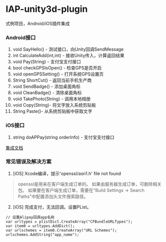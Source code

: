 # IAP-unity3d-plugin
式例项目，Android/iOS插件集成

### Android接口

1. void SayHello() - 测试接口，向Unity回调SendMessage
2. int CalculateAdd(int,int) - 接收Unity传入，计算返回结果
3. void Pay(String) - 支付宝支付接口
4. bool checkGPSIsOpen() - 检查GPS是否开启
5. void openGPSSetting() - 打开系统GPS设置页
6. String ShortCut() - 返回当前手机生产商
7. void SendBadge() - 添加桌面角标
8. void CleanBadge() - 清除桌面角标
9. void TakePhoto(String) - 调用本地相册
10. void Copy(String)- 将文字放入系统剪贴板
11. String Paste()- 从系统剪贴板中获取文字

### iOS接口

1. string doAPPay(string orderInfo) - 支付宝支付接口

[集成文档](https://docs.open.alipay.com/204/105295/)

### 常见错误及解决方案
1. [iOS] Xcode编译，提示'openssl/asn1.h' file not found
> openssl是用来在客户端生成订单的。
> 如果由服务器生成订单，可删除相关包。
> 如果要在客户端生成订单，需要在"Build Settings -> Search Paths"中配置添加头文件搜索路径。

2. [iOS] 完成支付，无法回调。设置PList。
```
// 设置Alipay回调app名称
var urltypes = plistDict.CreateArray("CFBundleURLTypes");
var item0 = urltypes.AddDict();
var urlschemes = item0.CreateArray("URL Schemes");
urlschemes.AddString("app_name");
```
